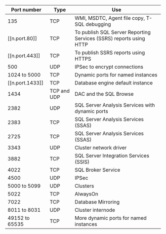 

| Port number    | Type        | Use                                                                |
|----------------|-------------|--------------------------------------------------------------------|
| 135            | TCP         | WMI, MSDTC, Agent file copy, T-SQL debugging                       |
| [[n.port.80]]             | TCP         | To publish SQL Server Reporting Services (SSRS) reports using HTTP |
| [[n.port.443]]           | TCP         | To publish SSRS reports using HTTPS                                |
| 500            | UDP         | IPSec to encrypt connections                                       |
| 1024 to 5000   | TCP         | Dynamic ports for named instances                                  |
| [[n.port.1433]]          | TCP         | Database engine default instance                                   |
| 1434           | TCP and UDP | DAC and the SQL Browse                                             |
| 2382           | UDP         | SQL Server Analysis Services with dynamic ports                    |
| 2383           | TCP         | SQL Server Analysis Services (SSAS)                                |
| 2725           | TCP         | SQL Server Analysis Services (SSAS)                                |
| 3343           | UDP         | Cluster network driver                                             |
| 3882           | TCP         | SQL Server Integration Services (SSIS)                             |
| 4022           | TCP         | SQL Broker Service                                                 |
| 4500           | UDP         | IPSec                                                              |
| 5000 to 5099   | UDP         | Clusters                                                           |
| 5022           | TCP         | AlwaysOn                                                           |
| 7022           | TCP         | Database Mirroring                                                 |
| 8011 to 8031   | UDP         | Cluster internode                                                  |
| 49152 to 65535 | TCP         | More dynamic ports for named instances                             |
